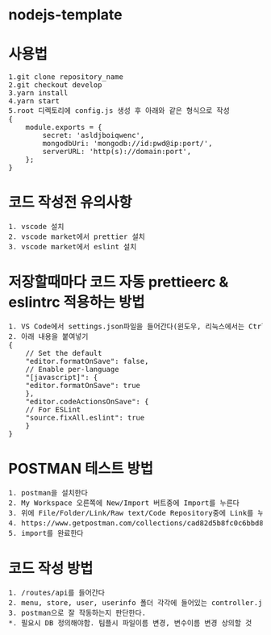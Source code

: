 # nodejs-template

<h1>사용법</h1>
<pre>
1.git clone repository_name
2.git checkout develop
3.yarn install
4.yarn start
5.root 디렉토리에 config.js 생성 후 아래와 같은 형식으로 작성
{
  	module.exports = {
  		secret: 'asldjboiqwenc',
  		mongodbUri: 'mongodb://id:pwd@ip:port/',
  		serverURL: 'http(s)://domain:port',
	};
}
</pre>

<h1>코드 작성전 유의사항</h1>
<pre>
1. vscode 설치
2. vscode market에서 prettier 설치
3. vscode market에서 eslint 설치
</pre>

<h1>저장할때마다 코드 자동 prettieerc & eslintrc 적용하는 방법</h1>
<pre>
1. VS Code에서 settings.json파일을 들어간다(윈도우, 리눅스에서는 Ctrl + ,, 맥에서는 Cmd + , 를 누르고 오른쪽 위에 작은 문서 아이콘 누르면 settings.json 볼 수 있음)
2. 아래 내용을 붙여넣기
{
    // Set the default
    "editor.formatOnSave": false,
    // Enable per-language
    "[javascript]": {
    "editor.formatOnSave": true
    },
    "editor.codeActionsOnSave": {
    // For ESLint
    "source.fixAll.eslint": true
    }
}
</pre>

<h1>POSTMAN 테스트 방법</h1>
<pre>
1. postman을 설치한다
2. My Workspace 오른쪽에 New/Import 버트중에 Import를 누른다
3. 위에 File/Folder/Link/Raw text/Code Repository중에 Link를 누른다
4. https://www.getpostman.com/collections/cad82d5b8fc0c6bbd838 해당 링크를 붙여넣는다
5. import를 완료한다
</pre>

</pre>

<h1>코드 작성 방법</h1>
<pre>
1. /routes/api를 들어간다
2. menu, store, user, userinfo 폴더 각각에 들어있는 controller.js파일에다가 코드를 정의한다
3. postman으로 잘 작동하는지 판단한다.
*. 필요시 DB 정의해야함. 팀플시 파일이름 변경, 변수이름 변경 상의할 것
</pre>
